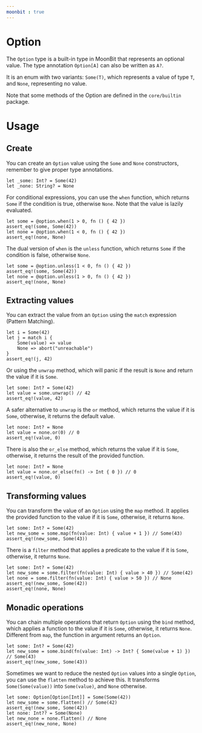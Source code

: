 ```yaml
---
moonbit : true
---
```


# Option

The `Option` type is a built-in type in MoonBit that represents an optional value. The type annotation `Option[A]` can also be written as `A?`.

It is an enum with two variants: `Some(T)`, which represents a value of type `T`, and `None`, representing no value.

Note that some methods of the Option are defined in the `core/builtin` package.

# Usage

## Create
You can create an `Option` value using the `Some` and `None` constructors, remember to give proper type annotations.

```moonbit
let _some: Int? = Some(42)
let _none: String? = None
```

For conditional expressions, you can use the `when` function, which returns `Some` if the condition is true, otherwise `None`. Note that the value is lazily evaluated.

```moonbit
let some = @option.when(1 > 0, fn () { 42 })
assert_eq!(some, Some(42))
let none = @option.when(1 < 0, fn () { 42 })
assert_eq!(none, None)
```

The dual version of `when` is the `unless` function, which returns `Some` if the condition is false, otherwise `None`.

```moonbit
let some = @option.unless(1 < 0, fn () { 42 })
assert_eq!(some, Some(42))
let none = @option.unless(1 > 0, fn () { 42 })
assert_eq!(none, None)
```

## Extracting values

You can extract the value from an `Option` using the `match` expression (Pattern Matching).

```moonbit
let i = Some(42)
let j = match i {
    Some(value) => value
    None => abort("unreachable")
}
assert_eq!(j, 42)
```

Or using the `unwrap` method, which will panic if the result is `None` and return the value if it is `Some`.

```moonbit
let some: Int? = Some(42)
let value = some.unwrap() // 42
assert_eq!(value, 42)
```

A safer alternative to `unwrap` is the `or` method, which returns the value if it is `Some`, otherwise, it returns the default value.

```moonbit
let none: Int? = None
let value = none.or(0) // 0
assert_eq!(value, 0)
```

There is also the `or_else` method, which returns the value if it is `Some`, otherwise, it returns the result of the provided function.

```moonbit
let none: Int? = None
let value = none.or_else(fn() -> Int { 0 }) // 0
assert_eq!(value, 0)
```

## Transforming values

You can transform the value of an `Option` using the `map` method. It applies the provided function to the value if it is `Some`, otherwise, it returns `None`.

```moonbit
let some: Int? = Some(42)
let new_some = some.map(fn(value: Int) { value + 1 }) // Some(43)
assert_eq!(new_some, Some(43))
```

There is a `filter` method that applies a predicate to the value if it is `Some`, otherwise, it returns `None`.

```moonbit
let some: Int? = Some(42)
let new_some = some.filter(fn(value: Int) { value > 40 }) // Some(42)
let none = some.filter(fn(value: Int) { value > 50 }) // None
assert_eq!(new_some, Some(42))
assert_eq!(none, None)
```

## Monadic operations
You can chain multiple operations that return `Option` using the `bind` method, which applies a function to the value if it is `Some`, otherwise, it returns `None`. Different from `map`, the function in argument returns an `Option`.

```moonbit
let some: Int? = Some(42)
let new_some = some.bind(fn(value: Int) -> Int? { Some(value + 1) }) // Some(43)
assert_eq!(new_some, Some(43))
```

Sometimes we want to reduce the nested `Option` values into a single `Option`, you can use the `flatten` method to achieve this. It transforms `Some(Some(value))` into `Some(value)`, and `None` otherwise.

```moonbit
let some: Option[Option[Int]] = Some(Some(42))
let new_some = some.flatten() // Some(42)
assert_eq!(new_some, Some(42))
let none: Int?? = Some(None)
let new_none = none.flatten() // None
assert_eq!(new_none, None)
```

